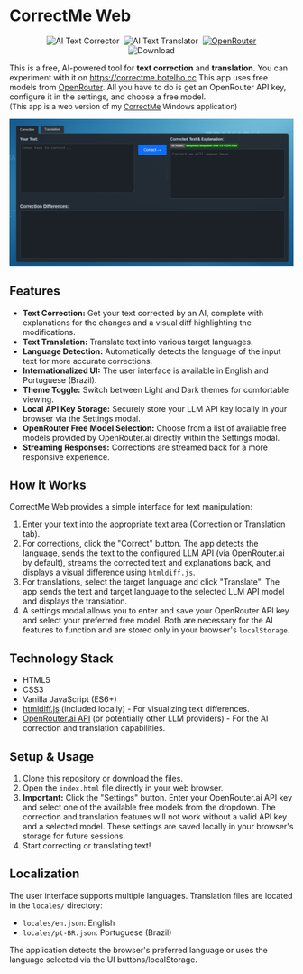 # CorrectMe Web

<div align="center" style="text-align: center;">
 <img alt="AI Text Corrector" src="https://img.shields.io/badge/AI-Text Corrector-blue?style=flat" />&nbsp;
 <img alt="AI Text Translator" src="https://img.shields.io/badge/AI-Text Translator-blue?style=flat" />&nbsp;
 <a href="https://openrouter.ai" target="_blank"><img alt="OpenRouter" src="https://img.shields.io/badge/OpenRouter-AI-blue?style=flat" /></a><br>
<img alt="Download" src="https://img.shields.io/badge/Buy_me_a_beer-👍  😊  👍-yellow?style=flat" /></a>
</div>

This is a free, AI-powered tool for **text correction** and **translation**.
You can experiment with it on https://correctme.botelho.cc
This app uses free models from [OpenRouter](https://openrouter.ai). All you have to do is get an OpenRouter API key, configure it in the settings, and choose a free model.  
<span style='font-size:small'>(This app is a web version of my [CorrectMe](https://github.com/fabiojbg/Correct-Me) Windows application)</span>


![Sample](images/AppSample.png)

## Features

*   **Text Correction:** Get your text corrected by an AI, complete with explanations for the changes and a visual diff highlighting the modifications.
*   **Text Translation:** Translate text into various target languages.
*   **Language Detection:** Automatically detects the language of the input text for more accurate corrections.
*   **Internationalized UI:** The user interface is available in English and Portuguese (Brazil).
*   **Theme Toggle:** Switch between Light and Dark themes for comfortable viewing.
*   **Local API Key Storage:** Securely store your LLM API key locally in your browser via the Settings modal.
*   **OpenRouter Free Model Selection:** Choose from a list of available free models provided by OpenRouter.ai directly within the Settings modal.
*   **Streaming Responses:** Corrections are streamed back for a more responsive experience.

## How it Works

CorrectMe Web provides a simple interface for text manipulation:

1.  Enter your text into the appropriate text area (Correction or Translation tab).
2.  For corrections, click the "Correct" button. The app detects the language, sends the text to the configured LLM API (via OpenRouter.ai by default), streams the corrected text and explanations back, and displays a visual difference using `htmldiff.js`.
3.  For translations, select the target language and click "Translate". The app sends the text and target language to the selected LLM API model and displays the translation.
4.  A settings modal allows you to enter and save your OpenRouter API key and select your preferred free model. Both are necessary for the AI features to function and are stored only in your browser's `localStorage`.

## Technology Stack

*   HTML5
*   CSS3
*   Vanilla JavaScript (ES6+)
*   [htmldiff.js](https://github.com/tnwinc/htmldiff.js) (included locally) - For visualizing text differences.
*   [OpenRouter.ai API](https://openrouter.ai/) (or potentially other LLM providers) - For the AI correction and translation capabilities.

## Setup & Usage

1.  Clone this repository or download the files.
2.  Open the `index.html` file directly in your web browser.
3.  **Important:** Click the "Settings" button. Enter your OpenRouter.ai API key and select one of the available free models from the dropdown. The correction and translation features will not work without a valid API key and a selected model. These settings are saved locally in your browser's storage for future sessions.
4.  Start correcting or translating text!

## Localization

The user interface supports multiple languages. Translation files are located in the `locales/` directory:

*   `locales/en.json`: English
*   `locales/pt-BR.json`: Portuguese (Brazil)

The application detects the browser's preferred language or uses the language selected via the UI buttons/localStorage.
